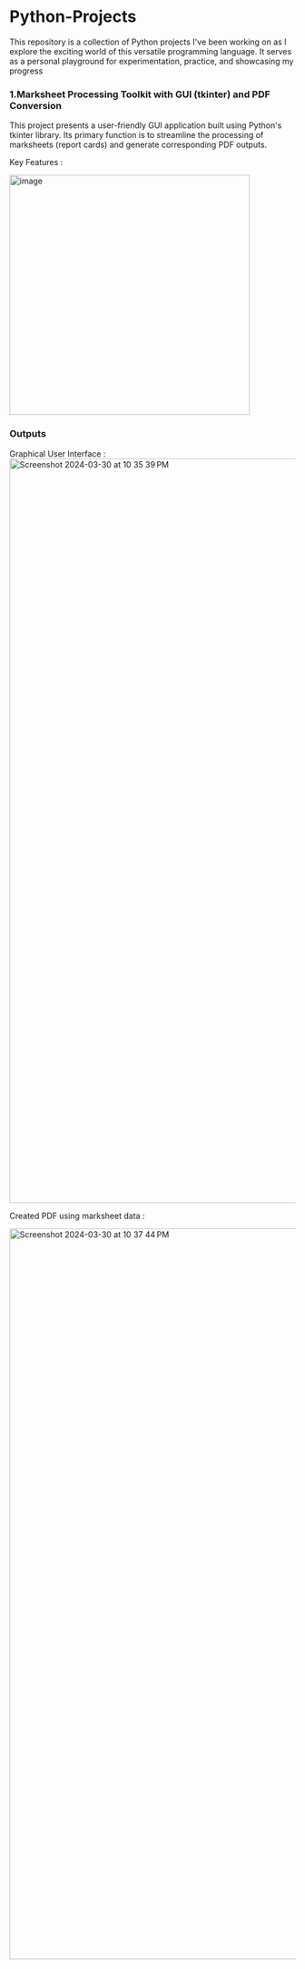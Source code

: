 # Python-Projects
This repository is a collection of Python projects I've been working on as I explore the exciting world of this versatile programming language. It serves as a personal playground for experimentation, practice, and showcasing my progress

### 1.Marksheet Processing Toolkit with GUI (tkinter) and PDF Conversion

This project presents a user-friendly GUI application built using Python's tkinter library. Its primary function is to streamline the processing of marksheets (report cards) and generate corresponding PDF outputs.

Key Features :

<img width="423" alt="image" src="https://github.com/aashishkhobragade/Python-Projects/assets/98031635/15cd8249-2348-4f7e-ab8c-781104286187">

### Outputs
Graphical User Interface :
<img width="1312" alt="Screenshot 2024-03-30 at 10 35 39 PM" src="https://github.com/aashishkhobragade/Python-Projects/assets/98031635/b7b8f4b5-0579-4351-9a3b-f95097bcf38a">

Created PDF using marksheet data :




<img width="1288" alt="Screenshot 2024-03-30 at 10 37 44 PM" src="https://github.com/aashishkhobragade/Python-Projects/assets/98031635/81e1eadb-b21f-4ace-a4c5-d2b1f6969b02">
